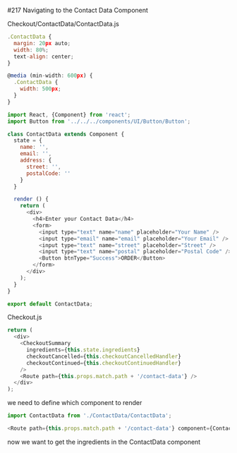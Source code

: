 #217 Navigating to the Contact Data Component

Checkout/ContactData/ContactData.js

```js
.ContactData {
  margin: 20px auto;
  width: 80%;
  text-align: center;
}

@media (min-width: 600px) {
  .ContactData {
    width: 500px;
  }
}
```

```js
import React, {Component} from 'react';
import Button from '../../../components/UI/Button/Button';

class ContactData extends Component {
  state = {
    name: '',
    email: '',
    address: {
      street: '',
      postalCode: ''
    }
  }

  render () {
    return (
      <div>
        <h4>Enter your Contact Data</h4>
        <form>
          <input type="text" name="name" placeholder="Your Name" />
          <input type="email" name="email" placeholder="Your Email" />
          <input type="text" name="street" placeholder="Street" />
          <input type="text" name="postal" placeholder="Postal Code" />
          <Button btnType="Success">ORDER</Button>
        </form>
      </div>
    );
  }
}

export default ContactData;
```

Checkout.js

```js
return (
  <div>
    <CheckoutSummary 
      ingredients={this.state.ingredients} 
      checkoutCancelled={this.checkoutCancelledHandler}
      checkoutContinued={this.checkoutContinuedHandler}
    />
    <Route path={this.props.match.path + '/contact-data'} />
  </div>
);
```

we need to define which component to render

```js
import ContactData from './ContactData/ContactData';
```

```js
<Route path={this.props.match.path + '/contact-data'} component={ContactData}/>
```

now we want to get the ingredients in the ContactData component


